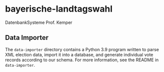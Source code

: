 # bayerische-landtagswahl
DatenbankSysteme Prof. Kemper

## Data Importer
The `data-importer` directory contains a Python 3.9 program written to parse XML election data, import it into a database, and generate individual vote records according to our schema. For more information, see the README in `data-importer`.

